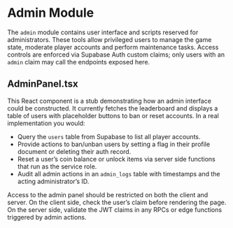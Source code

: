 # Admin Module

The `admin` module contains user interface and scripts reserved for
administrators.  These tools allow privileged users to manage the game
state, moderate player accounts and perform maintenance tasks.  Access
controls are enforced via Supabase Auth custom claims; only users with
an `admin` claim may call the endpoints exposed here.

## AdminPanel.tsx

This React component is a stub demonstrating how an admin interface
could be constructed.  It currently fetches the leaderboard and
displays a table of users with placeholder buttons to ban or reset
accounts.  In a real implementation you would:

* Query the `users` table from Supabase to list all player accounts.
* Provide actions to ban/unban users by setting a flag in their
  profile document or deleting their auth record.
* Reset a user’s coin balance or unlock items via server side
  functions that run as the service role.
* Audit all admin actions in an `admin_logs` table with timestamps
  and the acting administrator’s ID.

Access to the admin panel should be restricted on both the client
and server.  On the client side, check the user’s claim before
rendering the page.  On the server side, validate the JWT claims in
any RPCs or edge functions triggered by admin actions.
